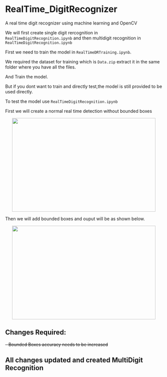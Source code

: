 # RealTime_DigitRecognizer
A real time digit recognizer using machine learning and OpenCV

We will first create single digit rercognition in ```RealTimeDigitRecognition.ipynb``` and then multidigit recognition in ```RealTimeDigitRecognition.ipynb```

First we need to train the model in ```RealTimeDRTraining.ipynb```.

We required the dataset for training which is ```Data.zip``` extract it in the same folder where you have all the files.

And Train the model.

But if you dont want to train and directly test,the model is still provided to be used directly.

To test the model use ```RealTimeDigitRecognition.ipynb```

First we will create a normal real time detection without bounded boxes

<p align="center">
  <img width="460" height="300" src="https://user-images.githubusercontent.com/42001739/82623233-47b07800-9bfd-11ea-9c97-ebe53a8d4a09.PNG">
</p>

Then we will add bounded boxes and ouput will be as shown below.

<p align="center">
  <img width="460" height="300" src="https://user-images.githubusercontent.com/42001739/82623109-061fcd00-9bfd-11ea-9879-eb3437e5b5f3.png">
</p>

## Changes Required:
~~- Bounded Boxes accuracy needs to be increased~~

## All changes updated and created MultiDigit Recognition
